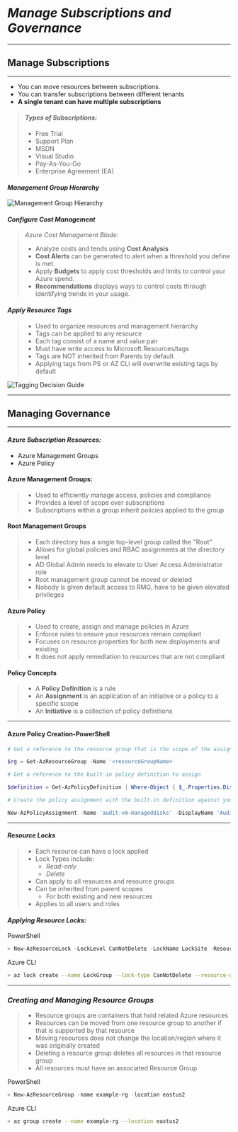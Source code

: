[//]: <> (AZ-104 Notes | Michael Teske | Pluralsight)

# ***Manage Subscriptions and Governance***
---
## **Manage Subscriptions**
---

- You can move resources between subscriptions.
- You can transfer subscriptions between different tenants
- **A single tenant can have multiple subscriptions**

> #### *Types of Subscriptions:*
>
> - Free Trial
> - Support Plan
> - MSDN
> - Visual Studio
> - Pay-As-You-Go
> - Enterprise Agreement (EA)

#### *Management Group Hierarchy*

![Management Group Hierarchy](https://docs.microsoft.com/en-us/azure/architecture/cloud-adoption/_images/governance/mid-market-resource-organization.png)

#### *Configure Cost Management*

>*Azure Cost Management Blade:*
>
> - Analyze costs and tends using **Cost Analysis**
> - **Cost Alerts** can be generated to alert when a threshold you define is met.
> - Apply **Budgets** to apply cost thresholds and limits to control your Azure spend.
> - **Recommendations** displays ways to control costs through identifying trends in your usage.

#### *Apply Resource Tags*

> - Used to organize resources and management hierarchy
> - Tags can be applied to any resource
> - Each tag consist of a name and value pair
> - Must have write access to Microsoft.Resources/tags
> - Tags are NOT inherited from Parents by default
> - Applying tags from PS or AZ CLi will overwrite existing tags by default

![Tagging Decision Guide](https://docs.microsoft.com/en-us/azure/cloud-adoption-framework/_images/decision-guides/decision-guide-resource-tagging.png)

---
## **Managing Governance**
---

#### *Azure Subscription Resources:*

- Azure Management Groups 
- Azure Policy


 #### **Azure Management Groups:**
 
> - Used to efficiently manage access, policies and compliance
> - Provides a level of scope over subscriptions
> - Subscriptions within a group inherit policies applied to the group


#### **Root Management Groups**

> - Each directory has a single top-level group called the "Root"
> - Allows for global policies and RBAC assignments at the directory level
> - AD Global Admin needs to elevate to User Access Administrator role
> - Root management group cannot be moved or deleted
> - Nobody is given default access to RMG, have to be given elevated privileges

#### **Azure Policy**

> - Used to create, assign and manage policies in Azure
> - Enforce rules to ensure your resources remain compliant
> - Focuses on resource properties for both new deployments and existing
> - It does not apply remediation to resources that are not compliant


#### **Policy Concepts**

> - A **Policy Definition** is a rule
> - An **Assignment** is an application of an initiative or a policy to a specific scope
> - An **Initiative** is a collection of policy definitions

---
#### **Azure Policy Creation-PowerShell**

```PowerShell
# Get a reference to the resource group that is the scope of the assignment

$rg = Get-AzResourceGroup -Name '<resourceGroupName>'

# Get a reference to the built-in policy definition to assign

$definition = Get-AzPolicyDefinition | Where-Object { $_.Properties.DisplayName -eq 'Audit Vms that do not use managed disks'}

# Create the policy assignment with the built-in definition against your resource group

New-AzPolicyAssignment -Name 'audit-vm-manageddisks' -DisplayName 'Audit VMs without managed disks Assignment' -Scope $rg.ResourceId -PolicyDefinition $definition

```
---
#### *Resource Locks*

> - Each resource can have a lock applied
> - Lock Types include:
>   - *Read-only*
>   - *Delete*
> - Can apply to all resources and resource groups
> - Can be inherited from parent scopes
>   - For both existing and new resources
> - Applies to all users and roles

#### *Applying Resource Locks:*

PowerShell  

```PowerShell
> New-AzResourceLock -LockLevel CanNotDelete -LockName LockSite -ResourceName examplesite
```

Azure CLI

```Bash
> az lock create --name LockGroup --lock-type CanNotDelete --resource-group exampleresourcegroup
```

---
### *Creating and Managing Resource Groups*

> - Resource groups are containers that hold related Azure resources
> - Resources can be moved from one resource group to another if that is supported by that resource
> - Moving resources does not change the location/region where it was originally created
> - Deleting a resource group deletes all resources in that resource group
>  - All resources must have an associated Resource Group


PowerShell
```PowerShell
> New-AzResourceGroup -name example-rg -location eastus2
```

Azure CLI
```Bash
> az group create --name example-rg --location eastus2
```


